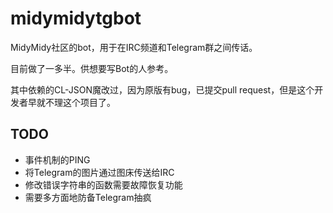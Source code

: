 midymidytgbot
=============

MidyMidy社区的bot，用于在IRC频道和Telegram群之间传话。

目前做了一多半。供想要写Bot的人参考。

其中依赖的CL-JSON魔改过，因为原版有bug，已提交pull request，但是这个开发者早就不理这个项目了。

TODO
----

* 事件机制的PING
* 将Telegram的图片通过图床传送给IRC
* 修改错误字符串的函数需要故障恢复功能
* 需要多方面地防备Telegram抽疯
